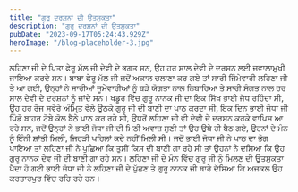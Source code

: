 ```yaml
---
title: "ਗੁਰੂ ਦਰਸ਼ਨਾਂ ਦੀ ਉਤਸੁਕਤਾ"
description: "ਗੁਰੂ ਦਰਸ਼ਨਾਂ ਦੀ ਉਤਸੁਕਤਾ"
pubDate: "2023-09-17T05:24:43.929Z"
heroImage: "/blog-placeholder-3.jpg"
---
```


ਲਹਿਣਾ ਜੀ ਦੇ ਪਿਤਾ ਫੇਰੂ ਮੱਲ ਜੀ ਦੇਵੀ ਦੇ ਭਗਤ ਸਨ, ਉਹ ਹਰ ਸਾਲ ਦੇਵੀ ਦੇ ਦਰਸ਼ਨ ਲਈ ਜਵਾਲਾਮੁਖੀ ਜਾਇਆ ਕਰਦੇ ਸਨ। ਬਾਬਾ ਫੇਰੂ ਮੱਲ ਜੀ ਜਦੋਂ ਅਕਾਲ ਚਲਾਣਾ ਕਰ ਗਏ ਤਾਂ ਸਾਰੀ ਜਿੰਮੇਵਾਰੀ ਲਹਿਣਾ ਜੀ ਤੇ ਆ ਗਈ, ਉਨ੍ਹਾਂ ਨੇ ਸਾਰੀਆਂ ਜੂਮੇਵਾਰੀਆਂ ਨੂੰ ਬੜੇ ਯੋਗਤਾ ਨਾਲ ਨਿਬਾਹਿਆ ਤੇ ਸਾਰੀ ਸੰਗਤ ਨਾਲ ਹਰ ਸਾਲ ਦੇਵੀ ਦੇ ਦਰਸ਼ਨਾਂ ਨੂੰ ਜਾਂਦੇ ਸਨ। 
ਖਡੂਰ ਵਿੱਚ ਗੁਰੂ ਨਾਨਕ ਜੀ ਦਾ ਇਕ ਸਿੱਖ ਭਾਈ ਜੋਧ ਰਹਿੰਦਾ ਸੀ, ਉਹ ਹਰ ਰੋਜ ਸਵੇਰੇ ਅੰਮਿ੍ਤ ਵੇਲੇ ਉਠਕੇ ਗੁਰੂ ਜੀ ਦੀ ਬਾਣੀ ਦਾ ਪਾਠ ਕਰਦਾ ਸੀ, ਇਕ ਦਿਨ ਭਾਈ ਜੋਧਾ ਜੀ ਪਿੰਡੋ ਬਾਹਰ ਟੋਬੇ ਕੋਲ ਬੈਠੇ ਪਾਠ ਕਰ ਰਹੇ ਸੀ, ਉਧਰੋਂ ਲਹਿਣਾ ਜੀ ਵੀ ਦੇਵੀ ਦੇ ਦਰਸ਼ਨ ਕਰਕੇ ਵਾਪਿਸ ਆ ਰਹੇ ਸਨ, ਜਦੋਂ ਉਨ੍ਹਾਂ ਨੇ ਭਾਈ ਜੋਧਾ ਜੀ ਦੀ ਮਿਠੀ ਅਵਾਜ਼ ਸੁਣੀ ਤਾਂ ਉਹ ਉਥੇ ਹੀ ਬੈਠ ਗਏ, ਉਹਨਾਂ ਦੇ  ਮੰਨ ਨੂੰ ਇੰਨੀ ਸ਼ਾਂਤੀ ਮਿਲੀ, ਜਿਹੜੀ ਪਹਿਲਾਂ ਕਦੇ ਨਹੀਂ ਮਿਲੀ ਸੀ। ਜਦੋਂ ਭਾਈ ਜੋਧਾ ਜੀ ਨੇ ਪਾਠ ਦਾ ਭੋਗ ਪਾਇਆ ਤਾਂ ਲਹਿਣਾ ਜੀ ਨੇ ਪੁਛਿਆ ਕਿ ਤੁਸੀਂ ਕਿਸ ਦੀ ਬਾਣੀ ਗਾ ਰਹੇ ਸੀ ਤਾਂ ਉਹਨਾਂ ਨੇ ਦਸਿਆ ਕਿ ਉਹ ਗੁਰੂ ਨਾਨਕ ਦੇਵ ਜੀ ਦੀ  ਬਾਣੀ ਗਾ ਰਹੇ ਸਨ। ਲਹਿਣਾ ਜੀ ਦੇ ਮੰਨ ਵਿੱਚ ਗੁਰੂ ਜੀ ਨੂੰ ਮਿਲਣ ਦੀ ਉਤਸੁਕਤਾ ਪੈਦਾ ਹੋ ਗਈ
ਭਾਈ ਜੋਧਾ ਜੀ ਨੇ ਲਹਿਣਾ ਜੀ ਦੇ ਪੁੱਛਣ ਤੇ ਗੁਰੂ ਨਾਨਕ ਜੀ ਬਾਰੇ ਦੱਸਿਆ ਕਿ ਅਜਕਲ ਉਹ ਕਰਤਾਰਪੁਰ ਵਿੱਚ ਰਹਿ ਰਹੇ ਹਨ।

